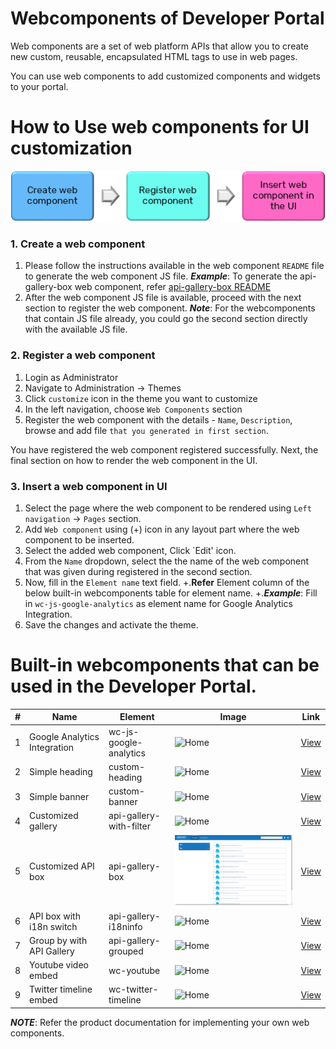 Webcomponents of Developer Portal 
===========================

Web components are a set of web platform APIs that allow you to create new custom, reusable,
encapsulated HTML tags to use in web pages.

You can use web components to add customized components and widgets to your portal.

How to Use web components for UI customization
============================================
![img.png](workflow.png)

### 1. Create a web component

   1. Please follow the instructions available in the web component `README` file to generate the web component JS file.
      ***Example***: To generate the api-gallery-box web component, refer [api-gallery-box README](api-gallery-box/README.md)
   2. After the web component JS file is available, proceed with the next section to register the web component.
    ***Note***: For the webcomponents that contain JS file already, you could go the second section directly with the available JS file.

### 2. Register a web component

   1. Login as Administrator
   2. Navigate to Administration -> Themes
   3. Click `customize` icon in the theme you want to customize
   4. In the left navigation, choose `Web Components` section
   5. Register the web component with the details - `Name`, `Description`, browse and add file `that you generated in first section`.
   
   You have registered the web component registered successfully.
   Next, the final section on how to render the web component in the UI.

### 3. Insert a web component in UI
   
   1. Select the page where the web component to be rendered using `Left navigation` -> `Pages` section.
   2. Add `Web component` using (+) icon in any layout part where the web component to be inserted.
   3. Select the added web component, Click `Edit' icon. 
   4. From the `Name` dropdown, select the the name of the web component that was given during registered in the second section. 
   5. Now, fill in the `Element name` text field.
      +.**Refer** Element column of the below built-in webcomponents table for element name.
      +.***Example***: Fill in `wc-js-google-analytics` as element name for Google Analytics Integration.
   6. Save the changes and activate the theme.

Built-in webcomponents that can be used in the Developer Portal.
==================================================================

| # | Name |  Element | Image      | Link |
|---| ---- | -------- |----------- | ---- |
| 1 | Google Analytics Integration | wc-js-google-analytics | ![Home](google-analytics/showcase.png) | [View](https://github.com/SoftwareAG/webmethods-developer-portal/raw/main/samples/web-components/google-analytics/src/js/google-analytics.js) |
| 2 | Simple heading | custom-heading | ![Home](heading/showcase.png) | [View](https://github.com/SoftwareAG/webmethods-developer-portal/tree/main/samples/web-components/heading) |
| 3 | Simple banner  | custom-banner | ![Home](banner/showcase.png) | [View](https://github.com/SoftwareAG/webmethods-developer-portal/tree/main/samples/web-components/banner) |
| 4 | Customized gallery  | api-gallery-with-filter | ![Home](api-gallery-with-filter/showcase.png) | [View](https://github.com/SoftwareAG/webmethods-developer-portal/tree/main/samples/web-components/api-gallery-with-filter) |
| 5 | Customized API box  | api-gallery-box | ![Home](api-gallery-box/showcase.png) | [View](https://github.com/SoftwareAG/webmethods-developer-portal/tree/main/samples/web-components/api-gallery-box) |
| 6 | API box with i18n switch  | api-gallery-i18ninfo | ![Home](api-gallery-i18n/sample.png) | [View](https://github.com/SoftwareAG/webmethods-developer-portal/tree/main/samples/web-components/api-gallery-i18n) |
| 7 | Group by with API Gallery  | api-gallery-grouped | ![Home](api-gallery-grouped/showcase.jpg) | [View](https://github.com/SoftwareAG/webmethods-developer-portal/tree/main/samples/web-components/api-gallery-grouped) |
| 8 | Youtube video embed  | wc-youtube | ![Home](youtube-video/showcase.png) | [View](https://github.com/SoftwareAG/webmethods-developer-portal/tree/main/samples/web-components/youtube-video) |
| 9 | Twitter timeline embed  | wc-twitter-timeline | ![Home](twitter-timeline/showcase.png) | [View](https://github.com/SoftwareAG/webmethods-developer-portal/tree/main/samples/web-components/twitter-timeline) |

***NOTE***:
Refer the product documentation for implementing your own web components.
